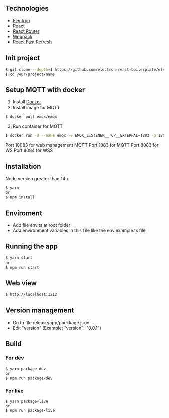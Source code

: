 ## Technologies

<ul>
  <li><a href="https://electron.atom.io/">Electron</a></li>
  <li><a href="https://facebook.github.io/react/">React</a></li>
  <li><a href="https://github.com/reactjs/react-router">React Router</a></li>
  <li><a href="https://webpack.js.org/">Webpack</a></li>
  <li><a href="https://www.npmjs.com/package/react-refresh">React Fast Refresh</a></li>
</ul>

## Init project

```bash
$ git clone --depth=1 https://github.com/electron-react-boilerplate/electron-react-boilerplate your-project-name
$ cd your-project-name
```

## Setup MQTT with docker

1. Install <a href="https://docs.docker.com/desktop/install/windows-install/">Docker</a>
2. Install image for MQTT

```bash
$ docker pull emqx/emqx
```

3. Run container for MQTT

```bash
$ docker run -d --name emqx -e EMQX_LISTENER__TCP__EXTERNAL=1883 -p 18083:18083 -p 1883:1883 -p 8083:8083 -p 8084:8084 emqx/emqx:latest
```

Port 18083 for web management MQTT
Port 1883 for MQTT
Port 8083 for WS
Port 8084 for WSS

## Installation

Node version greater than 14.x

```bash
$ yarn
or
$ npm install
```

## Enviroment

- Add file env.ts at root folder
- Add environment variables in this file like the env.example.ts file

## Running the app

```bash
$ yarn start
or
$ npm run start
```

## Web view

```bash
$ http://localhost:1212
```

## Version management

- Go to file release/app/packkage.json
- Edit "version" (Example: "version": "0.0.1")

## Build

### For dev

```bash
$ yarn package-dev
or
$ npm run package-dev
```

### For live

```bash
$ yarn package-live
or
$ npm run package-live
```
